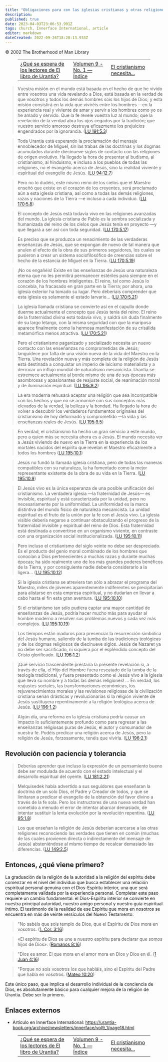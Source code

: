 ```yaml
---
title: "Obligaciones para con las iglesias cristianas y otras religiones"
description: 
published: true
date: 2023-04-03T23:06:53.991Z
tags: church, Innerface International, article
editor: markdown
dateCreated: 2022-09-26T18:28:13.933Z
---
```


<p class="v-card v-sheet theme--light grey lighten-3 px-2">© 2002 The Brotherhood of Man Library</p>
<figure class="table chapter-navigator">
  <table>
    <tbody>
      <tr>
        <td>
        <a href="/es/article/What_is_expected_of_Urantia_Book_Readers_Who_Me">
          <span class="mdi mdi-arrow-left-drop-circle"></span><span class="pl-2">¿Qué se espera de los lectores de El libro de Urantia?</span>
        </a>
        </td>
        <td>
        <a href="/es/index/articles_innerface#volumen-9-no-1">
          <span class="mdi mdi-book-open-variant"></span><span class="pl-2">Volumen 9 - No. 1 — Índice</span>
        </a>
        </td>
        <td>
        <a href="/es/article/Christianitys_Needs">
          <span class="pr-2">El cristianismo necesita...</span><span class="mdi mdi-arrow-right-drop-circle"></span>
        </a>
        </td>
      </tr>
    </tbody>
  </table>
</figure>


> Vuestra misión en el mundo está basada en el hecho de que he vivido entre vosotros una vida revelando a Dios, está basada en la verdad de que vosotros y todos los demás hombres sois los hijos de Dios; y esta misión consistirá en la vida que viviréis entre los hombres —en la experiencia real y viviente de amar y servir a los hombres como yo os he amado y servido. Que la fe revele vuestra luz al mundo; que la revelación de la verdad abra los ojos cegados por la tradición; que vuestro servicio amoroso destruya eficazmente los prejuicios engendrados por la ignorancia. (<a id="a36_574"></a>[LU 191:5.3](/es/The_Urantia_Book/191#p5_3))

> Toda Urantia está esperando la proclamación del mensaje ennoblecedor de Miguel, sin las trabas de las doctrinas y los dogmas acumulados durante diecinueve siglos de contacto con las religiones de origen evolutivo. Ha llegado la hora de presentar al budismo, al cristianismo, al hinduismo, e incluso a los pueblos de todas las religiones, no el evangelio acerca de Jesús, sino la realidad viviente y espiritual del evangelio de Jesús. (<a id="a38_437"></a>[LU 94:12.7](/es/The_Urantia_Book/94#p12_7))

> Pero no lo dudéis, este mismo reino de los cielos que el Maestro enseñó que existe en el corazón de los creyentes, será proclamado aún a esta iglesia cristiana, así como a todas las demás religiones, razas y naciones de la Tierra —e incluso a cada individuo. (<a id="a40_262"></a>[LU 170:5.8](/es/The_Urantia_Book/170#p5_8))

> El concepto de Jesús está todavía vivo en las religiones avanzadas del mundo. La iglesia cristiana de Pablo es la sombra socializada y humanizada del reino de los cielos que Jesús tenía en proyecto —y que llegará a ser así con toda seguridad. (<a id="a42_246"></a>[LU 170:5.17](/es/The_Urantia_Book/170#p5_17))

> Es preciso que se produzca un renacimiento de las verdaderas enseñanzas de Jesús, que se expongan de nuevo de tal manera que anulen el efecto de la obra de sus primeros seguidores, los cuales se pusieron a crear un sistema sociofilosófico de creencias sobre el hecho de la estancia de Miguel en la Tierra. (<a id="a44_309"></a>[LU 170:5.19](/es/The_Urantia_Book/170#p5_19))

> ¡No os engañéis! Existe en las enseñanzas de Jesús una naturaleza eterna que no les permitirá permanecer estériles para siempre en el corazón de los hombres inteligentes. El reino, tal como Jesús lo concebía, ha fracasado en gran parte en la Tierra; por ahora, una iglesia exterior ha tomado su lugar. Pero deberíais comprender que esta iglesia es solamente el estado larvario... (<a id="a46_385"></a>[LU 170:5.21](/es/The_Urantia_Book/170#p5_21))

> La iglesia llamada cristiana se convierte así en el capullo donde duerme actualmente el concepto que Jesús tenía del reino. El reino de la fraternidad divina está todavía vivo, y saldrá sin duda finalmente de su largo letargo, con la misma seguridad con que la mariposa aparece finalmente como la hermosa manifestación de su crisálida metamórfica menos atractiva. (<a id="a48_367"></a>[LU 170:5.21](/es/The_Urantia_Book/170#p5_21))

> Pero el cristianismo paganizado y socializado necesita un nuevo contacto con las enseñanzas no comprometidas de Jesús; languidece por falta de una visión nueva de la vida del Maestro en la Tierra. Una revelación nueva y más completa de la religión de Jesús está destinada a conquistar un imperio de laicismo materialista y a derrocar un influjo mundial de naturalismo mecanicista. Urantia se estremece actualmente al borde mismo de una de sus épocas más asombrosas y apasionantes de reajuste social, de reanimación moral y de iluminación espiritual. (<a id="a50_553"></a>[LU 195:9.2](/es/The_Urantia_Book/195#p9_2))

> La era moderna rehusará aceptar una religión que sea incompatible con los hechos y que no se armonice con sus conceptos más elevados de la verdad, la belleza y la bondad. Ha llegado la hora de volver a descubrir los verdaderos fundamentos originales del cristianismo de hoy deformado y comprometido —la vida y las enseñanzas reales de Jesús. (<a id="a52_345"></a>[LU 195:9.5](/es/The_Urantia_Book/195#p9_5))

> En verdad, el cristianismo ha hecho un gran servicio a este mundo, pero a quien más se necesita ahora es a Jesús. El mundo necesita ver a Jesús viviendo de nuevo en la Tierra en la experiencia de los mortales nacidos del espíritu que revelan el Maestro eficazmente a todos los hombres (<a id="a54_288"></a>[LU 195:10.1](/es/The_Urantia_Book/195#p10_1))

> Jesús no fundó la llamada iglesia cristiana, pero de todas las maneras compatibles con su naturaleza, la ha fomentado como la mejor representante existente de la obra de su vida en la Tierra. (<a id="a56_195"></a>[LU 195:10.9](/es/The_Urantia_Book/195#p10_9))

> El Jesús vivo es la única esperanza de una posible unificación del cristianismo. La verdadera iglesia —la fraternidad de Jesús— es invisible, espiritual y está caracterizada por la unidad, pero no necesariamente por la uniformidad. La uniformidad es la marca distintiva del mundo físico de naturaleza mecanicista. La unidad espiritual es el fruto de la unión por la fe con el Jesús vivo. La iglesia visible debería negarse a continuar obstaculizando el progreso de la fraternidad invisible y espiritual del reino de Dios. Esta fraternidad está destinada a convertirse en un organismo viviente, en contraste con una organización social institucionalizada. (<a id="a58_658"></a>[LU 195:10.11](/es/The_Urantia_Book/195#p10_11))

> Pero incluso el cristianismo del siglo veinte no debe ser despreciado. Es el producto del genio moral combinado de los hombres que conocían a Dios pertenecientes a muchas razas y durante muchas épocas; ha sido realmente uno de los más grandes poderes benéficos de la Tierra, y por consiguiente nadie debería considerarlo a la ligera... (<a id="a60_341"></a>[LU 195:10.12](/es/The_Urantia_Book/195#p10_12))

> Si la iglesia cristiana se atreviera tan sólo a abrazar el programa del Maestro, miles de jóvenes aparentemente indiferentes se precipitarían para alistarse en esta empresa espiritual, y no dudarían en llevar a cabo hasta el fin esta gran aventura. (<a id="a62_252"></a>[LU 195:10.10](/es/The_Urantia_Book/195#p10_10))

> Si el cristianismo tan sólo pudiera captar una mayor cantidad de enseñanzas de Jesús, podría hacer mucho más para ayudar al hombre moderno a resolver sus problemas nuevos y cada vez más complejos. (<a id="a64_200"></a>[LU 195:10.19](/es/The_Urantia_Book/195#p10_19))

> Los tiempos están maduros para presenciar la resurrección simbólica del Jesús humano, saliendo de la tumba de las tradiciones teológicas y de los dogmas religiosos de diecinueve siglos. Jesús de Nazaret ya no debe ser sacrificado, ni siquiera por el espléndido concepto del Cristo glorificado. (<a id="a66_297"></a>[LU 196:1.2](/es/The_Urantia_Book/196#p1_2))

> ¡Qué servicio trascendente prestaría la presente revelación si, a través de ella, el Hijo del Hombre fuera rescatado de la tumba de la teología tradicional, y fuera presentado como el Jesús vivo a la iglesia que lleva su nombre y a todas las demás religiones! ... En verdad, los reajustes sociales, las transformaciones económicas, los rejuvenecimientos morales y las revisiones religiosas de la civilización cristiana serían drásticas y revolucionarias si la religión viviente de Jesús sustituyera repentinamente a la religión teológica acerca de Jesús. (<a id="a68_558"></a>[LU 196:1.2](/es/The_Urantia_Book/196#p1_2))

> Algún día, una reforma en la iglesia cristiana podría causar un impacto lo suficientemente profundo como para regresar a las enseñanzas religiosas puras de Jesús, el autor y consumador de nuestra fe. Podéis predicar una religión acerca de Jesús, pero la religión de Jesús, forzosamente, tenéis que vivirla. (<a id="a70_310"></a>[LU 196:2.1](/es/The_Urantia_Book/196#p2_1))

## Revolución con paciencia y tolerancia

> Deberías aprender que incluso la expresión de un pensamiento bueno debe ser modulada de acuerdo con el estado intelectual y el desarrollo espiritual del oyente. (<a id="a74_164"></a>[LU 181:2.21](/es/The_Urantia_Book/181#p2_21))

> Melquisedek había advertido a sus seguidores que enseñaran la doctrina de un solo Dios, el Padre y Creador de todos, y que se limitaran a predicar el evangelio de la obtención del favor divino a través de la fe sola. Pero los instructores de una nueva verdad han cometido a menudo el error de intentar abarcar demasiado, de intentar sustituir la lenta evolución por la revolución repentina. (<a id="a76_394"></a>[LU 95:1.8](/es/The_Urantia_Book/95#p1_8))

> Los que enseñan la religión de Jesús deberían acercarse a las otras religiones reconociendo las verdades que tienen en común (muchas de las cuales provienen directa o indirectamente del mensaje de Jesús) absteniéndose al mismo tiempo de recalcar demasiado las diferencias. (<a id="a78_276"></a>[LU 149:2.5](/es/The_Urantia_Book/149#p2_5))

## Entonces, ¿qué viene primero?

La graduación de la religión de la autoridad a la religión del espíritu debe comenzar en el nivel del individuo que busca establecer una relación espiritual personal genuina con el Dios-Espíritu interior, una que será completamente validada por la experiencia personal. Completar este paso requiere un cambio fundamental: el Dios-Espíritu interior se convierte en nuestra principal autoridad, nuestro amigo personal y nuestro guía espiritual íntimo. El testimonio de la realidad de ese Espíritu que mora en nosotros se encuentra en más de veinte versículos del Nuevo Testamento:

> "No sabéis que sois templo de Dios, que el Espíritu de Dios mora en vosotros. ([1. Cor. 3:16](/es/Bible/1_Corinthians/3#v16))

> «El espíritu de Dios se une a nuestro espíritu para declarar que somos hijos de Dios». ([Romanos 8:16](/es/Bible/Romans/8#v16))

> "Dios es amor. El que mora en el amor mora en Dios y Dios en él. ([1 Juan 4:16](/es/Bible/1_John/4#v16))

> "Porque no sois vosotros los que habláis, sino el Espíritu del Padre que habla en vosotros. ([Mateo 10:20](/es/Bible/Matthew/10#v20))

Este único paso, que implica el desarrollo individual de la conciencia de Dios, es absolutamente básico para cualquier mejora de la religión de Urantia. Debe ser lo primero.

## Enlaces externos

- Artículo en Innerface International: https://urantia-book.org/archive/newsletters/innerface/vol9_1/page18.html



<figure class="table chapter-navigator">
  <table>
    <tbody>
      <tr>
        <td>
        <a href="/es/article/What_is_expected_of_Urantia_Book_Readers_Who_Me">
          <span class="mdi mdi-arrow-left-drop-circle"></span><span class="pl-2">¿Qué se espera de los lectores de El libro de Urantia?</span>
        </a>
        </td>
        <td>
        <a href="/es/index/articles_innerface#volumen-9-no-1">
          <span class="mdi mdi-book-open-variant"></span><span class="pl-2">Volumen 9 - No. 1 — Índice</span>
        </a>
        </td>
        <td>
        <a href="/es/article/Christianitys_Needs">
          <span class="pr-2">El cristianismo necesita...</span><span class="mdi mdi-arrow-right-drop-circle"></span>
        </a>
        </td>
      </tr>
    </tbody>
  </table>
</figure>
